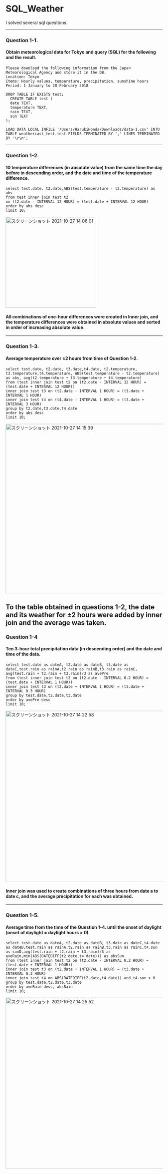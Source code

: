# SQL_Weather
I solved several sql questions. 

---
### Question 1-1.
#### Obtain meteorological data for Tokyo and query (SQL) for the following and the result.

```
Please download the following information from the Japan Meteorological Agency and store it in the DB.
Location: Tokyo
Items: Hourly values, temperature, precipitation, sunshine hours
Period: 1 January to 28 February 2018
```

```
DROP TABLE IF EXISTS test;
  CREATE TABLE test (
  date TEXT,
  temperature TEXT,
  rain TEXT,
  sun TEXT
);
```
```
LOAD DATA LOCAL INFILE '/Users/HarukiHonda/Downloads/data-1.csv' INTO TABLE weathercast_test.test FIELDS TERMINATED BY ',' LINES TERMINATED BY '\r\n';
```
---
### Question 1-2.
#### 10 temperature differences (in absolute value) from the same time the day before in descending order, and the date and time of the temperature difference.

```
select test.date, t2.date,ABS(test.temperature - t2.temperature) as abs
from test inner join test t2
on (t2.date - INTERVAL 12 HOUR) = (test.date + INTERVAL 12 HOUR)
order by abs desc
limit 10;
```
<img width="290" alt="スクリーンショット 2021-10-27 14 06 01" src="https://user-images.githubusercontent.com/60038634/139062394-b70aad9c-a06d-40e1-929c-a9a817e5ff85.png">

#### All combinations of one-hour differences were created in Inner join, and the temperature differences were obtained in absolute values and sorted in order of increasing absolute value.
---
### Question 1-3. 
#### Average temperature over ±2 hours from time of Question 1-2. 

```
select test.date, t2.date, t3.date,t4.date, t2.temperature, t3.temperature,t4.temperature, ABS(test.temperature - t2.temperature) as abs, avg(t2.temperature + t3.temperature + t4.temperature) 
from (test inner join test t2 on (t2.date - INTERVAL 12 HOUR) = (test.date + INTERVAL 12 HOUR))
inner join test t3 on (t2.date - INTERVAL 1 HOUR) = (t3.date + INTERVAL 1 HOUR)
inner join test t4 on (t4.date - INTERVAL 1 HOUR) = (t3.date + INTERVAL 3 HOUR)
group by t2.date,t3.date,t4.date
order by abs desc
limit 10;
```
<img width="544" alt="スクリーンショット 2021-10-27 14 15 39" src="https://user-images.githubusercontent.com/60038634/139063630-d665e8ca-23ba-4a90-b0c2-fdfd7debe0af.png">

To the table obtained in questions 1-2, the date and its weather for ±2 hours were added by inner join and the average was taken.
---
### Question 1-4
#### Ten 3-hour total precipitation data (in descending order) and the date and time of the data.

```
select test.date as dateA, t2.date as dateB, t3.date as dateC,test.rain as rainA,t2.rain as rainB,t3.rain as rainC, avg(test.rain + t2.rain + t3.rain)/3 as avePre
from (test inner join test t2 on (t2.date - INTERVAL 0.2 HOUR) = (test.date + INTERVAL 1 HOUR))
inner join test t3 on (t2.date + INTERVAL 1 HOUR) = (t3.date + INTERVAL 0.3 HOUR)
group by test.date,t2.date,t3.date
order by avePre desc
limit 10;
```
<img width="547" alt="スクリーンショット 2021-10-27 14 22 58" src="https://user-images.githubusercontent.com/60038634/139064597-c732654a-a3d1-4642-b445-6fd8e51596ab.png">

#### Inner join was used to create combinations of three hours from date a to date c, and the average precipitation for each was obtained.
---
### Question 1-5.
#### Average time from the time of the Question 1-4. until the onset of daylight (onset of daylight = daylight hours > 0)

```
select test.date as dateA, t2.date as dateB, t3.date as dateC,t4.date as dateD,test.rain as rainA,t2.rain as rainB,t3.rain as rainC,t4.sun as sunD,avg(test.rain + t2.rain + t3.rain)/3 as aveRain,min(ABS(DATEDIFF(t2.date,t4.date))) as absSun
from (test inner join test t2 on (t2.date - INTERVAL 0.2 HOUR) = (test.date + INTERVAL 1 HOUR))
inner join test t3 on (t2.date + INTERVAL 1 HOUR) = (t3.date + INTERVAL 0.3 HOUR)
inner join test t4 on ABS(DATEDIFF(t2.date,t4.date)) and t4.sun > 0 
group by test.date,t2.date,t3.date
order by aveRain desc, absRain
limit 10;
```
<img width="547" alt="スクリーンショット 2021-10-27 14 25 52" src="https://user-images.githubusercontent.com/60038634/139065022-0bb72224-186f-48ce-b1ec-1aad5356e32f.png">


